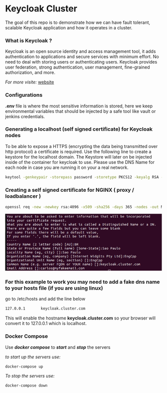 # Keycloak Cluster
The goal of this repo is to demonstrate how we can have fault tolerant, scalable Keycloak application
and how it operates in a cluster.


### What is Keycloak ?
Keycloak is an open source identity and access management tool,
it adds authentication to applications and secure services with minimum effort.
No need to deal with storing users or authenticating users.
Keycloak provides user federation, strong authentication, user management, fine-grained authorization, and more.

*For more visite:*
[website](https://www.keycloak.org)

### Configurations
**.env** file is where the most sensitive information is stored, here we keep environmental variables
that should be injected by a safe tool like vault or jenkins credentials.

### Generating a localhost (self signed certificate) for Keycloak nodes
To be able to expose a HTTPS (encrypting the data being transmitted over http protocol) a certificate is required.
Use the following line to create a keystore for the localhost domain.
The Keystore will later on be injected inside of the container for keycloak to use.
Please use the DNS Name for each node in case you are running it on your a real network.

```bash
keytool -genkeypair -storepass password -storetype PKCS12 -keyalg RSA -keysize 2048 -dname "CN=server" -alias server -ext "SAN:c=DNS:localhost,IP:127.0.0.1" -keystore conf/server.keystore
```

### Creating a self signed certificate for NGINX ( proxy / loadbalancer )
```bash
openssl req -new -newkey rsa:4096 -x509 -sha256 -days 365 -nodes -out MyCert.crt -keyout MyKey.key
```
![Creating SSL Cert](/images/openssl.png "Creating SSL Certificate")

### For this example to work you may need to add a fake dns name to your hosts file (if you are using linux)
go to /etc/hosts and add the line below
```bash
127.0.0.1       keycloak.cluster.com
```
This will enable the hostname **keycloak.cluster.com** so your browser will convert it to 127.0.0.1 which is localhost.


### Docker Compose
Use ***docker compose*** to ***start*** and ***stop*** the servers

*to start up the servers use:*
```bash
docker-compose up
```

*To stop the servers use:*
```bash
docker-compose down
```
